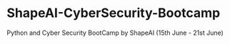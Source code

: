 # ShapeAI-CyberSecurity-Bootcamp
Python and Cyber Security BootCamp by ShapeAI (15th June - 21st June)
